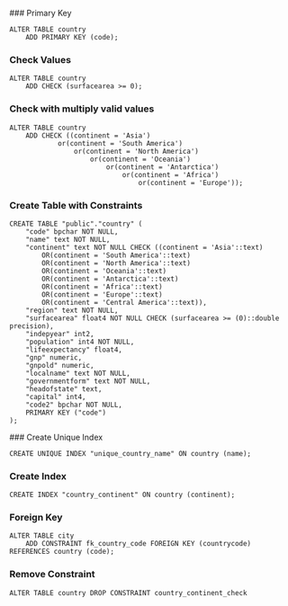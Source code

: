 ### Primary Key
```
ALTER TABLE country
	ADD PRIMARY KEY (code);
```

### Check Values
```
ALTER TABLE country
	ADD CHECK (surfacearea >= 0);
```

### Check with multiply valid values
```
ALTER TABLE country
	ADD CHECK ((continent = 'Asia')
			or(continent = 'South America')
				or(continent = 'North America')
					or(continent = 'Oceania')
						or(continent = 'Antarctica')
							or(continent = 'Africa')
								or(continent = 'Europe'));
```

### Create Table with Constraints
```
CREATE TABLE "public"."country" (
	"code" bpchar NOT NULL,
	"name" text NOT NULL,
	"continent" text NOT NULL CHECK ((continent = 'Asia'::text)
		OR(continent = 'South America'::text)
		OR(continent = 'North America'::text)
		OR(continent = 'Oceania'::text)
		OR(continent = 'Antarctica'::text)
		OR(continent = 'Africa'::text)
		OR(continent = 'Europe'::text)
		OR(continent = 'Central America'::text)),
	"region" text NOT NULL,
	"surfacearea" float4 NOT NULL CHECK (surfacearea >= (0)::double precision),
	"indepyear" int2,
	"population" int4 NOT NULL,
	"lifeexpectancy" float4,
	"gnp" numeric,
	"gnpold" numeric,
	"localname" text NOT NULL,
	"governmentform" text NOT NULL,
	"headofstate" text,
	"capital" int4,
	"code2" bpchar NOT NULL,
	PRIMARY KEY ("code")
);
```

### Create Unique Index
```
CREATE UNIQUE INDEX "unique_country_name" ON country (name);
```

### Create Index
```
CREATE INDEX "country_continent" ON country (continent);
```

### Foreign Key
```
ALTER TABLE city
	ADD CONSTRAINT fk_country_code FOREIGN KEY (countrycode) REFERENCES country (code);
```

### Remove Constraint
```
ALTER TABLE country DROP CONSTRAINT country_continent_check
```
